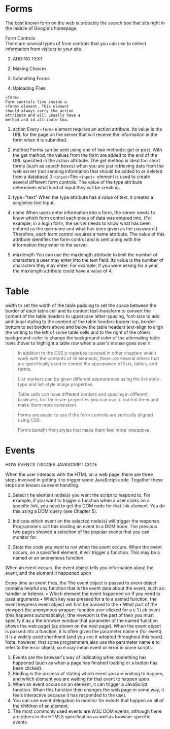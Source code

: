 # Forms 

The best known form on the web is probably
the search box that sits right in the middle of
Google's homepage.  

Form Controls  
There are several types of form controls that
you can use to collect information from visitors
to your site. 




1. ADDING TEXT

2.  Making Choices

3.  Submitting Forms

4.  Uploading Files
```
<form>
Form controls live inside a
<form> element. This element
should always carry the action
attribute and will usually have a
method and id attribute too.
```

1. action Every ```<form>``` element requires an action attribute. Its value is the URL for the page on the server that will receive the information in the form when it is submitted.

2. method Forms can be sent using one of two methods: get or post.
With the get method, the values from the form are added to the end of the URL specified in the action attribute. The get method is ideal for:
short forms (such as search boxes)  when you are just retrieving data from the web server (not sending information that should be added to or deleted from a database)
3.``` <input> ```The ```<input> ```element is used to create several different form
controls. The value of the type attribute determines what kind of input they will be creating.
4. type="text" When the type attribute has a
value of text, it creates a singleline
text input.
5. name When users enter information into a form, the server needs to know which form control each piece of data was entered into. (For example, in a login form, the
server needs to know what has been entered as the username
and what has been given as the password.) Therefore, each form
control requires a name attribute. The value of this attribute
identifies the form control and is sent along with the information
they enter to the server.
6.  maxlength You can use the maxlength attribute to limit the number
of characters a user may enter into the text field. Its value is the
number of characters they may enter. For example, if you were
asking for a year, the maxlength attribute could have a value of 4.

# Table
width to set the width of the
table
padding to set the space
between the border of each table
cell and its content
text-transform to convert the
content of the table headers to
uppercase
letter-spacing, font-size
to add additional styling to the
content of the table headers
border-top, border-bottom
to set borders above and below
the table headers
text-align to align the writing
to the left of some table cells and
to the right of the others
background-color to change
the background color of the
alternating table rows
:hover to highlight a table row
when a user's mouse goes over it 

>In addition to the CSS p  roperties covered in other
chapters which work with the contents of all elements,
there are several others that are specifically used to
control the appearance of lists, tables, and forms.  

> List markers can be given different appearances
using the list-style-type and list-style image
properties.


> Table cells can have different borders and spacing in
different browsers, but there are properties you can
use to control them and make them more consistent.


> Forms are easier to use if the form controls are
vertically aligned using CSS.

> Forms benefit from styles that make them feel more
interactive.




# Events 
HOW EVENTS TRIGGER
JAVASCRIPT CODE 

When the user interacts with the HTML on a web page, there are three
steps involved in getting it to trigger some JavaScript code.
Together these steps are known as event handling.


1.  Select t he element
node(s) you want the
script to respond to.
For example, if you want to
trigger a function when a user
clicks on a specific link, you need
to get the DOM node for that
link element. You do this using a
DOM query (see Chapter 5).

2. Indicate which event on
the selected node(s) will
trigger the response.
Programmers call this binding an
event to a DOM node.
The previous two pages showed
a selection of the popular events
that you can monitor for.
3. State the code you want
to run when the event
occurs.
When the event occurs, on a
specified element, it will trigger
a function. This may be a named
or an anonymous function.




When an event occurs, the event object tells
you information about the event, and the
element it happened upon 

Every time an event fires, the The event object is passed to
event object contains helpful any function that is the event
data about the event, such as: handler or listener.
• Which element the event
happened on If you need to pass arguments
• Which key was pressed for a to a named function, the event
keypress event object will first be passed to the
• What part of the viewport the anonymous wrapper function
user clicked for a c 1 i ck event (this happens automatically);
(the viewport is the part of then you must specify it as a
the browser window that parameter of the named function
shows the web page) (as shown on the next page).
When the event object is
passed into a function, it is often
given the parameter name e
(for event). It is a widely used
shorthand (and you see it
adopted throughout this book).
Note, however, that some
programmers also use the
parameter name e to refer to the
error object; so e may mean
event or error in some scripts.

1. Events are the browser's way of indicating when
something has happened (such as when a page has
finished loading or a button has been clicked).
2. Binding is the process of stating which event you are
waiting to happen, and which element you are waiting
for that event to happen upon.
3. When an event occurs on an element, it can trigger a
JavaScript function. When this function then changes
the web page in some way, it feels interactive because
it has responded to the user.
4. You can use event delegation to monitor for events
that happen on all of the children of an element.
5. The most commonly used events are W3C DOM
events, although there are others in the HTMLS
specification as well as browser-specific events.